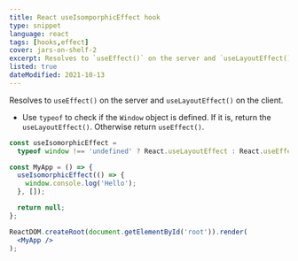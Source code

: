 ```yaml
---
title: React useIsomporphicEffect hook
type: snippet
language: react
tags: [hooks,effect]
cover: jars-on-shelf-2
excerpt: Resolves to `useEffect()` on the server and `useLayoutEffect()` on the client.
listed: true
dateModified: 2021-10-13
---
```


Resolves to `useEffect()` on the server and `useLayoutEffect()` on the client.

- Use `typeof` to check if the `Window` object is defined. If it is, return the `useLayoutEffect()`. Otherwise return `useEffect()`.

```jsx
const useIsomorphicEffect =
  typeof window !== 'undefined' ? React.useLayoutEffect : React.useEffect;

const MyApp = () => {
  useIsomorphicEffect(() => {
    window.console.log('Hello');
  }, []);

  return null;
};

ReactDOM.createRoot(document.getElementById('root')).render(
  <MyApp />
);
```
